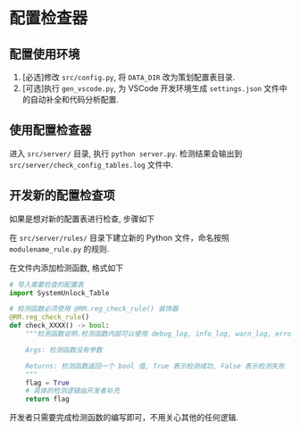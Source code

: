 # 配置检查器

## 配置使用环境

1. [必选]修改 `src/config.py`, 将 `DATA_DIR` 改为策划配置表目录.
2. [可选]执行 `gen_vscode.py`, 为 VSCode 开发环境生成 `settings.json` 文件中的自动补全和代码分析配置.


## 使用配置检查器

进入 `src/server/` 目录, 执行 `python server.py`. 检测结果会输出到 `src/server/check_config_tables.log`
文件中.

## 开发新的配置检查项

如果是想对新的配置表进行检查, 步骤如下

在 `src/server/rules/` 目录下建立新的 Python 文件，命名按照 `modulename_rule.py`
的规则.

在文件内添加检测函数, 格式如下

```python
# 导入需要检查的配置表
import SystemUnlock_Table

# 检测函数必须使用 @RM.reg_check_rule() 装饰器
@RM.reg_check_rule()
def check_XXXX() -> bool:
    """检测函数说明.检测函数内部可以使用 debug_log, info_log, warn_log, error_log 四个日志打印函数.

    Args: 检测函数没有参数

    Returns: 检测函数返回一个 bool 值, True 表示检测成功, False 表示检测失败
    """
    flag = True
    # 具体的检测逻辑由开发者补充
    return flag
```

开发者只需要完成检测函数的编写即可，不用关心其他的任何逻辑.


